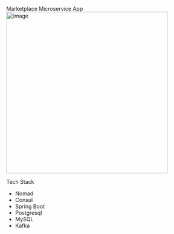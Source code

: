 Marketplace Microservice App
<img width="427" alt="image" src="https://github.com/respawnables/marketplace-app/assets/55293784/8caf5ef2-45a1-4d06-bce4-3a3147721139">

Tech Stack
- Nomad
- Consul
- Spring Boot
- Postgresql
- MySQL
- Kafka
